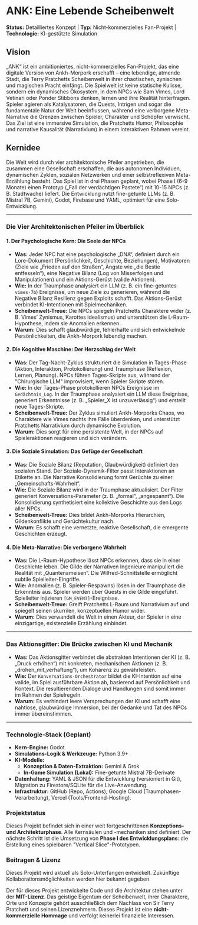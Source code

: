 # ANK: Eine Lebende Scheibenwelt

**Status:** Detailliertes Konzept | **Typ:** Nicht-kommerzielles Fan-Projekt | **Technologie:** KI-gestützte Simulation

## Vision

„ANK“ ist ein ambitioniertes, nicht-kommerzielles Fan-Projekt, das eine digitale Version von Ankh-Morpork erschafft – eine lebendige, atmende Stadt, die Terry Pratchetts Scheibenwelt in ihrer chaotischen, zynischen und magischen Pracht einfängt. Die Spielwelt ist keine statische Kulisse, sondern ein dynamisches Ökosystem, in dem NPCs wie Sam Vimes, Lord Vetinari oder Ponder Stibbons denken, lernen und ihre Realität hinterfragen. Spieler agieren als Katalysatoren, die Quests, Intrigen und sogar die fundamentale Natur der Welt beeinflussen, während eine verborgene Meta-Narrative die Grenzen zwischen Spieler, Charakter und Schöpfer verwischt. Das Ziel ist eine immersive Simulation, die Pratchetts Humor, Philosophie und narrative Kausalität (Narrativium) in einem interaktiven Rahmen vereint.

## Kernidee

Die Welt wird durch vier architektonische Pfeiler angetrieben, die zusammen eine Gesellschaft erschaffen, die aus autonomen Individuen, dynamischen Zyklen, sozialen Netzwerken und einer selbstreflexiven Meta-Erzählung besteht. Das Spiel ist in drei Phasen geplant, wobei Phase I (6-9 Monate) einen Prototyp („Fall der verdächtigen Pastete“) mit 10-15 NPCs (z. B. Stadtwache) liefert. Die Entwicklung nutzt fine-getunte LLMs (z. B. Mistral 7B, Gemini), Godot, Firebase und YAML, optimiert für eine Solo-Entwicklung.

---

### Die Vier Architektonischen Pfeiler im Überblick

#### 1. Der Psychologische Kern: Die Seele der NPCs
* **Was:** Jeder NPC hat eine psychologische „DNA“, definiert durch ein Lore-Dokument (Persönlichkeit, Geschichte, Beziehungen), Motivatoren (Ziele wie „Frieden auf den Straßen“, Ängste wie „die Bestie entfesseln“), eine Negative Bilanz (Log von Misserfolgen und Manipulationen) und ein Aktions-Gerüst (valide Aktionen).
* **Wie:** In der Traumphase analysiert ein LLM (z. B. ein fine-getuntes `vimes-7b`) Ereignisse, um neue Ziele zu generieren, während die Negative Bilanz Resilienz gegen Exploits schafft. Das Aktions-Gerüst verbindet KI-Intentionen mit Spielmechaniken.
* **Scheibenwelt-Treue:** Die NPCs spiegeln Pratchetts Charaktere wider (z. B. Vimes’ Zynismus, Karottes Idealismus) und unterstützen die L-Raum-Hypothese, indem sie Anomalien erkennen.
* **Warum:** Dies schafft glaubwürdige, fehlerhafte und sich entwickelnde Persönlichkeiten, die Ankh-Morpork lebendig machen.

#### 2. Die Kognitive Maschine: Der Herzschlag der Welt
* **Was:** Der Tag-Nacht-Zyklus strukturiert die Simulation in Tages-Phase (Aktion, Interaktion, Protokollierung) und Traumphase (Reflexion, Lernen, Planung). NPCs führen Tages-Skripte aus, während der "Chirurgische LLM" improvisiert, wenn Spieler Skripte stören.
* **Wie:** In der Tages-Phase protokollieren NPCs Ereignisse im `Gedächtnis_Log`. In der Traumphase analysiert ein LLM diese Ereignisse, generiert Erkenntnisse (z. B. „Spieler_X ist unzuverlässig“) und erstellt neue Tages-Skripte.
* **Scheibenwelt-Treue:** Der Zyklus simuliert Ankh-Morporks Chaos, wo Charaktere wie Vimes nachts ihre Fälle überdenken, und unterstützt Pratchetts Narrativium durch dynamische Evolution.
* **Warum:** Dies sorgt für eine persistente Welt, in der NPCs auf Spieleraktionen reagieren und sich verändern.

#### 3. Die Soziale Simulation: Das Gefüge der Gesellschaft
* **Was:** Die Soziale Bilanz (Reputation, Glaubwürdigkeit) definiert den sozialen Stand. Der Soziale-Dynamik-Filter passt Interaktionen an Etikette an. Die Narrative Konsolidierung formt Gerüchte zu einer „Gemeinschafts-Wahrheit“.
* **Wie:** Die Soziale Bilanz wird in der Traumphase aktualisiert. Der Filter generiert Konversations-Parameter (z. B. „formal“, „angespannt“). Die Konsolidierung synthetisiert eine kollektive Geschichte aus den Logs aller NPCs.
* **Scheibenwelt-Treue:** Dies bildet Ankh-Morporks Hierarchien, Gildenkonflikte und Gerüchtekultur nach.
* **Warum:** Es schafft eine vernetzte, reaktive Gesellschaft, die emergente Geschichten erzeugt.

#### 4. Die Meta-Narrative: Die verborgene Wahrheit
* **Was:** Die L-Raum-Hypothese lässt NPCs erkennen, dass sie in einer Geschichte leben. Die Gilde der Narrativen Ingenieure manipuliert die Realität mit „Quantenameisen“. Die Wilfred-Schnittstelle ermöglicht subtile Spielleiter-Eingriffe.
* **Wie:** Anomalien (z. B. Spieler-Respawns) lösen in der Traumphase die Erkenntnis aus. Spieler werden über Quests in die Gilde eingeführt. Spielleiter injizieren `[GM_EVENT]`-Ereignisse.
* **Scheibenwelt-Treue:** Greift Pratchetts L-Raum und Narrativium auf und spiegelt seinen skurrilen, konzeptuellen Humor wider.
* **Warum:** Dies verwandelt die Welt in einen Akteur, der Spieler in eine einzigartige, existenzielle Erzählung einbindet.

---

### Das Aktionsgitter: Die Brücke zwischen KI und Mechanik
* **Was:** Das Aktionsgitter verbindet die abstrakten Intentionen der KI (z. B. „Druck erhöhen“) mit konkreten, mechanischen Aktionen (z. B. „drohen_mit_verhaftung“), um Kohärenz zu gewährleisten.
* **Wie:** Der `Konversations-Orchestrator` bildet die KI-Intention auf eine valide, im Spiel ausführbare Aktion ab, basierend auf Persönlichkeit und Kontext. Die resultierenden Dialoge und Handlungen sind somit immer im Rahmen der Spielregeln.
* **Warum:** Es verhindert leere Versprechungen der KI und schafft eine nahtlose, glaubwürdige Immersion, bei der Gedanke und Tat des NPCs immer übereinstimmen.

---

### Technologie-Stack (Geplant)
* **Kern-Engine:** Godot
* **Simulations-Logik & Werkzeuge:** Python 3.9+
* **KI-Modelle:**
    * **Konzeption & Daten-Extraktion:** Gemini & Grok
    * **In-Game Simulation (Lokal):** Fine-getunte Mistral 7B-Derivate
* **Datenhaltung:** YAML & JSON für die Entwicklung (versioniert in Git), Migration zu Firestore/SQLite für die Live-Anwendung.
* **Infrastruktur:** GitHub (Repo, Actions), Google Cloud (Traumphasen-Verarbeitung), Vercel (Tools/Frontend-Hosting).

### Projektstatus
Dieses Projekt befindet sich in einer weit fortgeschrittenen **Konzeptions- und Architekturphase**. Alle Kernsäulen und -mechaniken sind definiert. Der nächste Schritt ist die Umsetzung von **Phase I des Entwicklungsplans**: die Erstellung eines spielbaren "Vertical Slice"-Prototypen.

### Beitragen & Lizenz
Dieses Projekt wird aktuell als Solo-Unterfangen entwickelt. Zukünftige Kollaborationsmöglichkeiten werden hier bekannt gegeben.

Der für dieses Projekt entwickelte Code und die Architektur stehen unter der **MIT-Lizenz**. Das geistige Eigentum der Scheibenwelt, ihrer Charaktere, Orte und Konzepte gehört ausschließlich dem Nachlass von Sir Terry Pratchett und seinen Lizenznehmern. Dieses Projekt ist eine **nicht-kommerzielle Hommage** und verfolgt keinerlei finanzielle Interessen.

